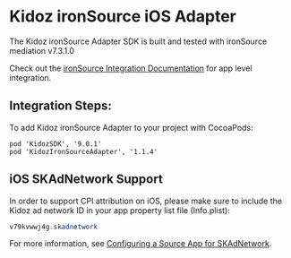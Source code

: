 # Kidoz ironSource iOS Adapter

The Kidoz ironSource Adapter SDK is built and tested with ironSource mediation v7.3.1.0<BR> 

Check out the [ironSource Integration Documentation](https://developers.is.com/ironsource-mobile/ios/ios-sdk/) for app level integration.

## Integration Steps:

To add Kidoz ironSource Adapter to your project with CocoaPods:
```
pod 'KidozSDK', '9.0.1'
pod 'KidozIronSourceAdapter', '1.1.4'
```

## iOS SKAdNetwork Support

In order to support CPI attribution on iOS, please make sure to include the Kidoz ad network ID in your app property list file (Info.plist):

```java
v79kvwwj4g.skadnetwork	
```
For more information, see [Configuring a Source App for SKAdNetwork](https://developer.apple.com/documentation/storekit/skadnetwork/configuring_a_source_app).
